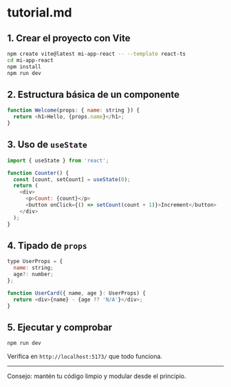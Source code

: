 # tutorial.md

## 1. Crear el proyecto con Vite

```bash
npm create vite@latest mi-app-react -- --template react-ts
cd mi-app-react
npm install
npm run dev
```

## 2. Estructura básica de un componente

```javascript
function Welcome(props: { name: string }) {
  return <h1>Hello, {props.name}</h1>;
}
```

## 3. Uso de `useState`

```javascript
import { useState } from 'react';

function Counter() {
  const [count, setCount] = useState(0);
  return (
    <div>
      <p>Count: {count}</p>
      <button onClick={() => setCount(count + 1)}>Increment</button>
    </div>
  );
}
```

## 4. Tipado de `props`

```javascript
type UserProps = {
  name: string;
  age?: number;
};

function UserCard({ name, age }: UserProps) {
  return <div>{name} - {age ?? 'N/A'}</div>;
}
```

## 5. Ejecutar y comprobar

```bash
npm run dev
```

Verifica en `http://localhost:5173/` que todo funciona.


---

Consejo: mantén tu código limpio y modular desde el principio.
